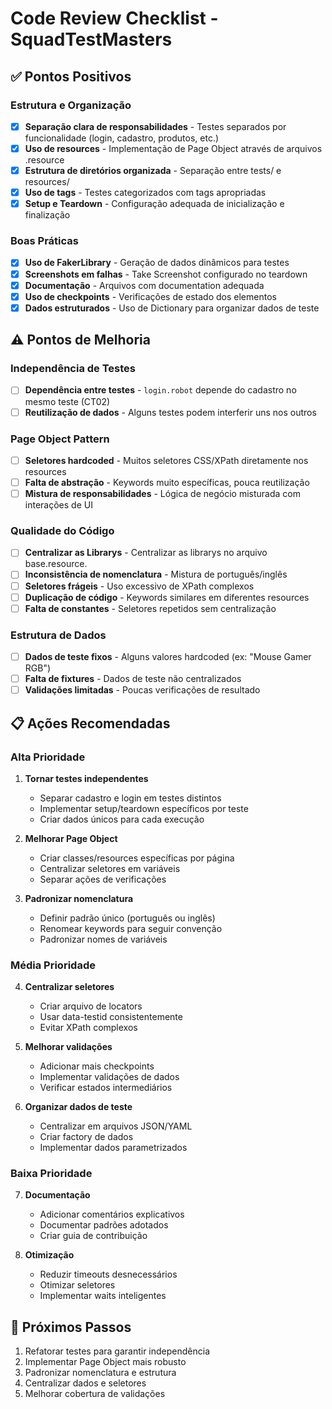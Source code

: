 # Code Review Checklist - SquadTestMasters

## ✅ Pontos Positivos

### Estrutura e Organização
- [x] **Separação clara de responsabilidades** - Testes separados por funcionalidade (login, cadastro, produtos, etc.)
- [x] **Uso de resources** - Implementação de Page Object através de arquivos .resource
- [x] **Estrutura de diretórios organizada** - Separação entre tests/ e resources/
- [x] **Uso de tags** - Testes categorizados com tags apropriadas
- [x] **Setup e Teardown** - Configuração adequada de inicialização e finalização

### Boas Práticas
- [x] **Uso de FakerLibrary** - Geração de dados dinâmicos para testes
- [x] **Screenshots em falhas** - Take Screenshot configurado no teardown
- [x] **Documentação** - Arquivos com documentation adequada
- [x] **Uso de checkpoints** - Verificações de estado dos elementos
- [x] **Dados estruturados** - Uso de Dictionary para organizar dados de teste

## ⚠️ Pontos de Melhoria

### Independência de Testes
- [ ] **Dependência entre testes** - `login.robot` depende do cadastro no mesmo teste (CT02)
- [ ] **Reutilização de dados** - Alguns testes podem interferir uns nos outros

### Page Object Pattern
- [ ] **Seletores hardcoded** - Muitos seletores CSS/XPath diretamente nos resources
- [ ] **Falta de abstração** - Keywords muito específicas, pouca reutilização
- [ ] **Mistura de responsabilidades** - Lógica de negócio misturada com interações de UI

### Qualidade do Código
- [ ] **Centralizar as Librarys** - Centralizar as librarys no arquivo base.resource.
- [ ] **Inconsistência de nomenclatura** - Mistura de português/inglês
- [ ] **Seletores frágeis** - Uso excessivo de XPath complexos
- [ ] **Duplicação de código** - Keywords similares em diferentes resources
- [ ] **Falta de constantes** - Seletores repetidos sem centralização

### Estrutura de Dados
- [ ] **Dados de teste fixos** - Alguns valores hardcoded (ex: "Mouse Gamer RGB")
- [ ] **Falta de fixtures** - Dados de teste não centralizados
- [ ] **Validações limitadas** - Poucas verificações de resultado

## 📋 Ações Recomendadas

### Alta Prioridade
1. **Tornar testes independentes**
   - Separar cadastro e login em testes distintos
   - Implementar setup/teardown específicos por teste
   - Criar dados únicos para cada execução

2. **Melhorar Page Object**
   - Criar classes/resources específicas por página
   - Centralizar seletores em variáveis
   - Separar ações de verificações

3. **Padronizar nomenclatura**
   - Definir padrão único (português ou inglês)
   - Renomear keywords para seguir convenção
   - Padronizar nomes de variáveis

### Média Prioridade
4. **Centralizar seletores**
   - Criar arquivo de locators
   - Usar data-testid consistentemente
   - Evitar XPath complexos

5. **Melhorar validações**
   - Adicionar mais checkpoints
   - Implementar validações de dados
   - Verificar estados intermediários

6. **Organizar dados de teste**
   - Centralizar em arquivos JSON/YAML
   - Criar factory de dados
   - Implementar dados parametrizados

### Baixa Prioridade
7. **Documentação**
   - Adicionar comentários explicativos
   - Documentar padrões adotados
   - Criar guia de contribuição

8. **Otimização**
   - Reduzir timeouts desnecessários
   - Otimizar seletores
   - Implementar waits inteligentes


## 🎯 Próximos Passos

1. Refatorar testes para garantir independência
2. Implementar Page Object mais robusto
3. Padronizar nomenclatura e estrutura
4. Centralizar dados e seletores
5. Melhorar cobertura de validações